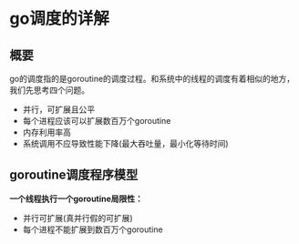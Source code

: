 # go调度的详解
## 概要
go的调度指的是goroutine的调度过程。和系统中的线程的调度有着相似的地方，我们先思考四个问题。
- 并行，可扩展且公平
- 每个进程应该可以扩展数百万个goroutine
- 内存利用率高
- 系统调用不应导致性能下降(最大吞吐量，最小化等待时间)
## goroutine调度程序模型
**一个线程执行一个goroutine局限性：**

- 并行可扩展(真并行假的可扩展)
- 每个进程不能扩展到数百万个goroutine
